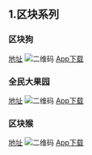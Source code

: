 ## 1.区块系列
### 区块狗
[地址](http://waldengoton.chpv.cn/user/reg.html?p=244930)
![二维码](/images/dog_new.jpg)
[App下载]()


### 全民大果园
[地址](https://www.byldgy.com/?CN184321)
![二维码](/images/tree_tan.jpg)
[App下载]()

### 区块猴
[地址]()
![二维码](http://zgsjs.top/Qt/R/TZ?RID=UbH2RTTS)
[App下载](/images/monkey_he.jpg)